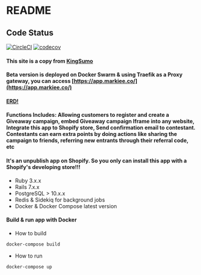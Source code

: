 # README

## Code Status

[![CircleCI](https://circleci.com/gh/tanngoc93/king_sumo_clone.svg?style=shield)](https://circleci.com/gh/tanngoc93/king_sumo_clone/tree/master) [![codecov](https://codecov.io/gh/tanngoc93/king_sumo_clone/branch/master/graph/badge.svg)](https://codecov.io/gh/tanngoc93/king_sumo_clone)

#### This site is a copy from [KingSumo](https://kingsumo.com/)
#### Beta version is deployed on Docker Swarm & using Traefik as a Proxy gateway, you can access [https://app.markiee.co/](https://app.markiee.co/)
#### [ERD!](https://github.com/tanngoc93/king_sumo_clone/blob/main/erd.pdf)

#### Functions Includes: Allowing customers to register and create a Giveaway campaign, embed Giveaway campaign Iframe into any website, Integrate this app to Shopify store, Send confirmation email to contestant. Contestants can earn extra points by doing actions like sharing the campaign to friends, referring new entrants through their referral code, etc

#### It's an unpublish app on Shopify. So you only can install this app with a Shopify's developing store!!!

* Ruby 3.x.x
* Rails 7.x.x
* PostgreSQL > 10.x.x
* Redis & Sidekiq for background jobs
* Docker & Docker Compose latest version

#### Build & run app with Docker

* How to build
```html
docker-compose build 
```

* How to run
```html
docker-compose up
```
